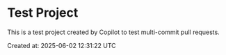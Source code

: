 # Test Project

This is a test project created by Copilot to test multi-commit pull requests.

Created at: 2025-06-02 12:31:22 UTC
